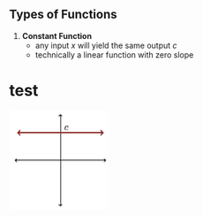 
## Types of Functions
1. **Constant Function**
	- any input $x$ will yield the same output $c$
	- technically a linear function with zero slope




# test

 ![](_attachments/Pasted%20image%2020240425152557.png)